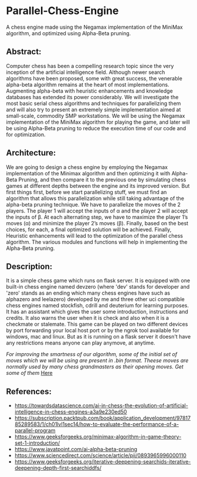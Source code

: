 # Parallel-Chess-Engine
A chess engine made using the Negamax implementation of the MiniMax algorithm, and optimized using Alpha-Beta pruning.

## Abstract:
Computer chess has been a compelling research topic since the very inception of the artificial intelligence field. Although newer search algorithms have been proposed, some with great success, the venerable alpha-beta algorithm remains at the heart of most implementations. Augmenting alpha-beta with heuristic enhancements and knowledge databases has extended its power considerably. We will investigate the most basic serial chess algorithms and techniques for parallelizing them and will also try to present an extremely simple implementation aimed at small-scale, commodity SMP workstations. We will be using the Negamax implementation of the MiniMax algorithm for playing the game, and later will be using Alpha-Beta pruning to reduce the execution time of our code and for optimization.

## Architecture:
We are going to design a chess engine by employing the Negamax implementation of the Minimax algorithm and then optimizing it with Alpha-Beta Pruning, and then compare it to the previous one by simulating chess games at different depths between the engine and its improved version. But first things first, before we start parallelizing stuff, we must find an algorithm that allows this parallelization while still taking advantage of the alpha-beta pruning technique. We have to parallelize the moves of the 2 players. The player 1 will accept the inputs of α and the player 2 will accept the inputs of β. At each alternating step, we have to maximize the player 1’s moves (α) and minimize the player 2’s moves (β). Finally, based on the best choices, for each, a final optimized solution will be achieved. Finally, Heuristic enhancements will lead to the optimization of the parallel chess algorithm. The various modules and functions will help in implementing the Alpha-Beta pruning.

## Description:
It is a simple chess game which runs on flask server. It is equipped with one built-in chess engine named devzero (where 'dev' stands for developer and 'zero' stands as an ending which many chess engines have such as alphazero and leelazero) developed by me and three other uci compatible chess engines named stockfish, cdrill and deuterium for learning purposes. It has an assistant which gives the user some introduction, instructions and credits. It also warns the user when it is check and also when it is a checkmate or stalemate. This game can be played on two different devices by port forwarding your local host port or by the ngrok tool available for windows, mac and linux. But as it is running on a flask server it doesn't have any restrictions means anyone can play anymove, at anytime.

_For improving the smartness of our algorithm, some of the initial set of moves which we will be using are present in .bin format. Theese moves are normally used by many chess grandmasters as their opening moves. Get some of them_ [Here](https://www.google.com)

## References:
* https://towardsdatascience.com/ai-in-chess-the-evolution-of-artificial-intelligence-in-chess-engines-a3a9e230ed50
* https://subscription.packtpub.com/book/application_development/9781785289583/1/ch01lvl1sec14/how-to-evaluate-the-performance-of-a-parallel-program
* https://www.geeksforgeeks.org/minimax-algorithm-in-game-theory-set-1-introduction/
* https://www.javatpoint.com/ai-alpha-beta-pruning
* https://www.sciencedirect.com/science/article/pii/0893965996000110
* https://www.geeksforgeeks.org/iterative-deepening-searchids-iterative-deepening-depth-first-searchiddfs/
